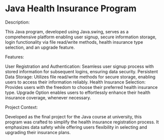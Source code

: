 # Java Health Insurance Program
 Description: 
 
 This Java program, developed using Java.swing, serves as a comprehensive platform enabling user signup, secure information storage, login functionality via file read/write methods, health insurance type selection, and an upgrade feature.
 
 
Features:

User Registration and Authentication: Seamless user signup process with stored information for subsequent logins, ensuring data security.
Persistent Data Storage: Utilizes file read/write methods for secure storage, enabling users to access their information reliably.
Health Insurance Selection: Provides users with the freedom to choose their preferred health insurance type.
Upgrade Option enables users to effortlessly enhance their health insurance coverage, whenever necessary.

Project Context: 

Developed as the final project for the Java course at university, this program was crafted to simplify the health insurance registration process. It emphasizes data safety while offering users flexibility in selecting and upgrading their insurance plans.
